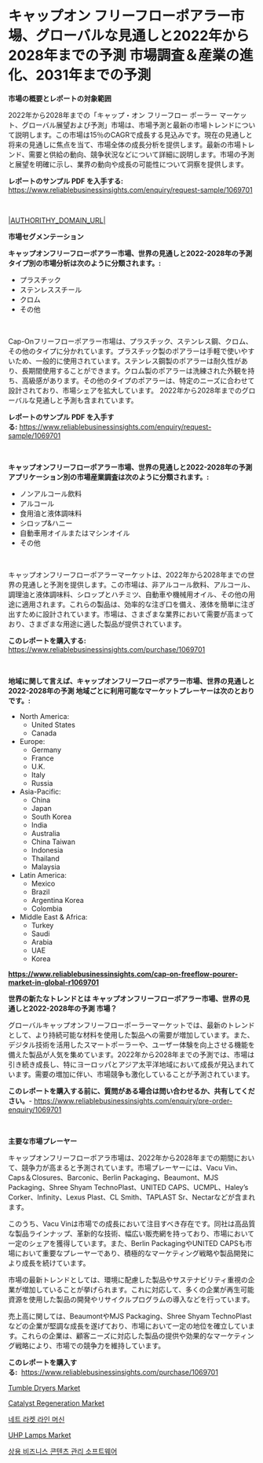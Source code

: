 <p><h1>キャップオン フリーフローポアラー市場、グローバルな見通しと2022年から2028年までの予測 市場調査＆産業の進化、2031年までの予測</h1></p><p><strong>市場の概要とレポートの対象範囲</strong></p>
<p><p>2022年から2028年までの「キャップ・オン フリーフロー ポーラー マーケット、グローバル展望および予測」市場は、市場予測と最新の市場トレンドについて説明します。この市場は15％のCAGRで成長する見込みです。現在の見通しと将来の見通しに焦点を当て、市場全体の成長分析を提供します。最新の市場トレンド、需要と供給の動向、競争状況などについて詳細に説明します。市場の予測と展望を明確に示し、業界の動向や成長の可能性について洞察を提供します。</p></p>
<p><strong>レポートのサンプル PDF を入手する:</strong> <a href="https://www.reliablebusinessinsights.com/enquiry/request-sample/1069701">https://www.reliablebusinessinsights.com/enquiry/request-sample/1069701</a></p>
<p>&nbsp;</p>
<p><a href="|AUTHORITHY_DOMAIN_URL|">|AUTHORITHY_DOMAIN_URL|</a></p>
<p><strong>市場セグメンテーション</strong></p>
<p><strong>キャップオンフリーフローポアラー市場、世界の見通しと2022-2028年の予測 タイプ別の市場分析は次のように分類されます。:</strong></p>
<p><ul><li>プラスチック</li><li>ステンレススチール</li><li>クロム</li><li>その他</li></ul></p>
<p>&nbsp;</p>
<p><p>Cap-Onフリーフローポアラー市場は、プラスチック、ステンレス鋼、クロム、その他のタイプに分かれています。プラスチック製のポアラーは手軽で使いやすいため、一般的に使用されています。ステンレス鋼製のポアラーは耐久性があり、長期間使用することができます。クロム製のポアラーは洗練された外観を持ち、高級感があります。その他のタイプのポアラーは、特定のニーズに合わせて設計されており、市場シェアを拡大しています。 2022年から2028年までのグローバルな見通しと予測も含まれています。</p></p>
<p><strong>レポートのサンプル PDF を入手する:</strong>&nbsp;<a href="https://www.reliablebusinessinsights.com/enquiry/request-sample/1069701">https://www.reliablebusinessinsights.com/enquiry/request-sample/1069701</a></p>
<p>&nbsp;</p>
<p><strong> キャップオンフリーフローポアラー市場、世界の見通しと2022-2028年の予測 アプリケーション別の市場産業調査は次のように分類されます。:</strong></p>
<p><ul><li>ノンアルコール飲料</li><li>アルコール</li><li>食用油と液体調味料</li><li>シロップ&ハニー</li><li>自動車用オイルまたはマシンオイル</li><li>その他</li></ul></p>
<p>&nbsp;</p>
<p><p>キャップオンフリーフローポアラーマーケットは、2022年から2028年までの世界の見通しと予測を提供します。この市場は、非アルコール飲料、アルコール、調理油と液体調味料、シロップとハチミツ、自動車や機械用オイル、その他の用途に適用されます。これらの製品は、効率的な注ぎ口を備え、液体を簡単に注ぎ出すために設計されています。市場は、さまざまな業界において需要が高まっており、さまざまな用途に適した製品が提供されています。</p></p>
<p><strong>このレポートを購入する:</strong>&nbsp; <a href="https://www.reliablebusinessinsights.com/purchase/1069701">https://www.reliablebusinessinsights.com/purchase/1069701</a></p>
<p>&nbsp;</p>
<p><strong>地域に関して言えば、キャップオンフリーフローポアラー市場、世界の見通しと2022-2028年の予測 地域ごとに利用可能なマーケットプレーヤーは次のとおりです。:</strong></p>
<p><ul>
    <li>
        North America:
        <ul>
            <li>United States</li>
            <li>Canada</li>
        </ul>
    </li>
    <li>
        Europe:
        <ul>
            <li>Germany</li>
            <li>France</li>
            <li>U.K.</li>
            <li>Italy</li>
            <li>Russia</li>
        </ul>
    </li>
    <li>
        Asia-Pacific:
        <ul>
            <li>China</li>
            <li>Japan</li>
            <li>South Korea</li>
            <li>India</li>
            <li>Australia</li>
            <li>China Taiwan</li>
            <li>Indonesia</li>
            <li>Thailand</li>
            <li>Malaysia</li>
        </ul>
    </li>
    <li>
        Latin America:
        <ul>
            <li>Mexico</li>
            <li>Brazil</li>
            <li>Argentina Korea</li>
            <li>Colombia</li>
        </ul>
    </li>
    <li>
        Middle East & Africa:
        <ul>
            <li>Turkey</li>
            <li>Saudi</li>
            <li>Arabia</li>
            <li>UAE</li>
            <li>Korea</li>
        </ul>
    </li>
    </ul></p>
<p><strong><a href="https://www.reliablebusinessinsights.com/cap-on-freeflow-pourer-market-in-global-r1069701">https://www.reliablebusinessinsights.com/cap-on-freeflow-pourer-market-in-global-r1069701</a></strong>&nbsp;</p>
<p><strong>世界の新たなトレンドとは キャップオンフリーフローポアラー市場、世界の見通しと2022-2028年の予測 市場？</strong></p>
<p><p>グローバルキャップオンフリーフローポーラーマーケットでは、最新のトレンドとして、より持続可能な材料を使用した製品への需要が増加しています。また、デジタル技術を活用したスマートポーラーや、ユーザー体験を向上させる機能を備えた製品が人気を集めています。2022年から2028年までの予測では、市場は引き続き成長し、特にヨーロッパとアジア太平洋地域において成長が見込まれています。需要の増加に伴い、市場競争も激化していることが予測されています。</p></p>
<p><strong>このレポートを購入する前に、質問がある場合は問い合わせるか、共有してください。</strong>- <a href="https://www.reliablebusinessinsights.com/enquiry/pre-order-enquiry/1069701">https://www.reliablebusinessinsights.com/enquiry/pre-order-enquiry/1069701</a></p>
<p>&nbsp;</p>
<p><strong>主要な市場プレーヤー</strong></p>
<p><p>キャップオンフリーフローポアラ市場は、2022年から2028年までの期間において、競争力が高まると予測されています。市場プレーヤーには、Vacu Vin、Caps＆Closures、Barconic、Berlin Packaging、Beaumont、MJS Packaging、Shree Shyam TechnoPlast、UNITED CAPS、UCMPL、Haley’s Corker、Infinity、Lexus Plast、CL Smith、TAPLAST Sr、Nectarなどが含まれます。</p><p>このうち、Vacu Vinは市場での成長において注目すべき存在です。同社は高品質な製品ラインナップ、革新的な技術、幅広い販売網を持っており、市場において一定のシェアを獲得しています。また、Berlin PackagingやUNITED CAPSも市場において重要なプレーヤーであり、積極的なマーケティング戦略や製品開発により成長を続けています。</p><p>市場の最新トレンドとしては、環境に配慮した製品やサステナビリティ重視の企業が増加していることが挙げられます。これに対応して、多くの企業が再生可能資源を使用した製品の開発やリサイクルプログラムの導入などを行っています。</p><p>売上高に関しては、BeaumontやMJS Packaging、Shree Shyam TechnoPlastなどの企業が堅調な成長を遂げており、市場において一定の地位を確立しています。これらの企業は、顧客ニーズに対応した製品の提供や効果的なマーケティング戦略により、市場での競争力を維持しています。</p></p>
<p><strong>このレポートを購入する:</strong>&nbsp;&nbsp;<a href="https://www.reliablebusinessinsights.com/purchase/1069701">https://www.reliablebusinessinsights.com/purchase/1069701</a></p>
<p><p><a href="https://issuu.com/reportprime-2/docs/tumble-dryers-market-size-2030.pptx">Tumble Dryers Market</a></p><p><a href="https://github.com/kpvmspce33/Market-Research-Report-List-1/blob/main/catalyst-regeneration-market.md">Catalyst Regeneration Market</a></p><p><a href="https://github.com/shade463/Market-Research-Report-List-1/blob/main/7658191119461.md">네트 라켓 라인 머신</a></p><p><a href="https://issuu.com/reportprime-2/docs/uhp-lamps-market-size-2030.pptx">UHP Lamps Market</a></p><p><a href="https://github.com/FelipeGrrady654556/Market-Research-Report-List-2/blob/main/1556776119460.md">상용 비즈니스 콘텐츠 관리 소프트웨어</a></p></p>